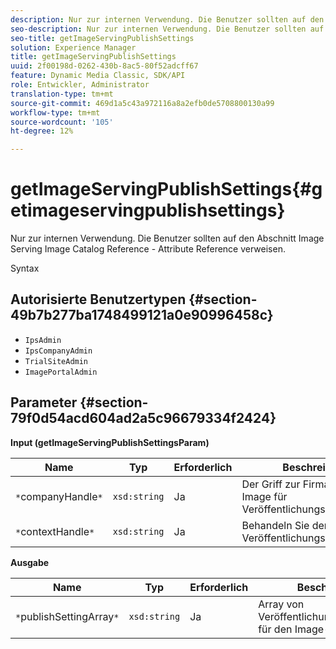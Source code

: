 ```yaml
---
description: Nur zur internen Verwendung. Die Benutzer sollten auf den Abschnitt Image Serving Image Catalog Reference - Attribute Reference verweisen.
seo-description: Nur zur internen Verwendung. Die Benutzer sollten auf den Abschnitt Image Serving Image Catalog Reference - Attribute Reference verweisen.
seo-title: getImageServingPublishSettings
solution: Experience Manager
title: getImageServingPublishSettings
uuid: 2f00198d-0262-430b-8ac5-80f52adcff67
feature: Dynamic Media Classic, SDK/API
role: Entwickler, Administrator
translation-type: tm+mt
source-git-commit: 469d1a5c43a972116a8a2efb0de5708800130a99
workflow-type: tm+mt
source-wordcount: '105'
ht-degree: 12%

---
```



# getImageServingPublishSettings{#getimageservingpublishsettings}

Nur zur internen Verwendung. Die Benutzer sollten auf den Abschnitt Image Serving Image Catalog Reference - Attribute Reference verweisen.

Syntax

## Autorisierte Benutzertypen {#section-49b7b277ba1748499121a0e90996458c}

* `IpsAdmin`
* `IpsCompanyAdmin`
* `TrialSiteAdmin`
* `ImagePortalAdmin`

## Parameter {#section-79f0d54acd604ad2a5c96679334f2424}

**Input (getImageServingPublishSettingsParam)**

| Name | Typ | Erforderlich | Beschreibung |
|---|---|---|---|
| `*`companyHandle`*` | `xsd:string` | Ja | Der Griff zur Firma mit dem Image für Veröffentlichungseinstellungen. |
| `*`contextHandle`*` | `xsd:string` | Ja | Behandeln Sie den Veröffentlichungskontext. |

**Ausgabe**

| Name | Typ | Erforderlich | Beschreibung |
|---|---|---|---|
| `*`publishSettingArray`*` | `xsd:string` | Ja | Array von Veröffentlichungseinstellungen für den Image-Server. |

